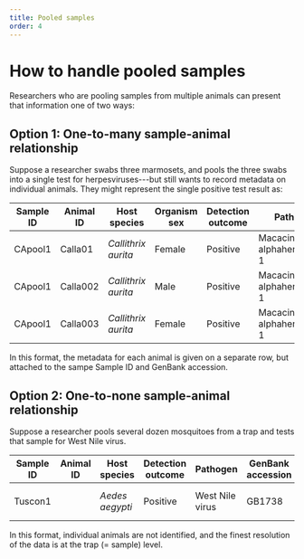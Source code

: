 ```yaml
---
title: Pooled samples
order: 4
---
```


# How to handle pooled samples

Researchers who are pooling samples from multiple animals can present that information one of two ways:

## Option 1: One-to-many sample-animal relationship

Suppose a researcher swabs three marmosets, and pools the three swabs into a single test for herpesviruses---but still wants to record metadata on individual animals. They might represent the single positive test result as:

Sample ID | Animal ID | Host species  | Organism sex | Detection outcome | Pathogen  | GenBank accession |
| ---------- |  ----------| ---------- |  ---------- | ---------- | ---------- | ---------- |  
| CApool1 | Calla01 | _Callithrix aurita_ | Female | Positive | Macacine alphaherpesvirus 1 | GB8675309 |
| CApool1 | Calla002 | _Callithrix aurita_ | Male |  Positive | Macacine alphaherpesvirus 1 | GB8675309 |
| CApool1 | Calla003 | _Callithrix aurita_ | Female |  Positive | Macacine alphaherpesvirus 1 | GB8675309 |

In this format, the metadata for each animal is given on a separate row, but attached to the sampe Sample ID and GenBank accession. 

## Option 2: One-to-none sample-animal relationship

Suppose a researcher pools several dozen mosquitoes from a trap and tests that sample for West Nile virus. 

Sample ID | Animal ID | Host species  | Detection outcome | Pathogen  | GenBank accession | Detection comments |
| ---------- |  ----------| ---------- |  ---------- | ---------- | ---------- | ---------- |  
| Tuscon1 |     | _Aedes aegypti_ | Positive | West Nile virus | GB1738 | Pooled mosquito traps |  

In this format, individual animals are not identified, and the finest resolution of the data is at the trap (= sample) level.
